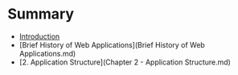 # Summary

* [Introduction](README.md)
* [Brief History of Web Applications](Brief History of Web Applications.md)
* [2. Application Structure](Chapter 2 - Application Structure.md)


